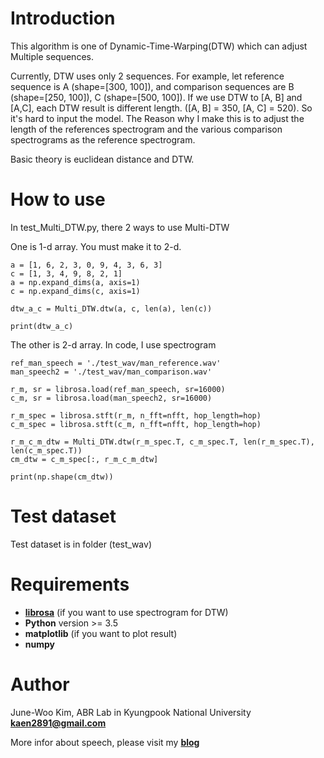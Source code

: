 # Introduction
This algorithm is one of Dynamic-Time-Warping(DTW) which can adjust Multiple sequences.

Currently, DTW uses only 2 sequences.
For example, let reference sequence is A (shape=[300, 100]), and comparison sequences are B (shape=[250, 100]), C (shape=[500, 100]).
If we use DTW to [A, B] and [A,C], each DTW result is different length. ([A, B] = 350, [A, C] = 520). So it's hard to input the model.
The Reason why I make this is to adjust the length of the references spectrogram and the various comparison spectrograms as the reference spectrogram.

Basic theory is euclidean distance and DTW.


# How to use
In test_Multi_DTW.py, there 2 ways to use Multi-DTW

One is 1-d array. You must make it to 2-d.
```
a = [1, 6, 2, 3, 0, 9, 4, 3, 6, 3]
c = [1, 3, 4, 9, 8, 2, 1]
a = np.expand_dims(a, axis=1)
c = np.expand_dims(c, axis=1)

dtw_a_c = Multi_DTW.dtw(a, c, len(a), len(c))

print(dtw_a_c)
```

The other is 2-d array. In code, I use spectrogram
```
ref_man_speech = './test_wav/man_reference.wav'
man_speech2 = './test_wav/man_comparison.wav'

r_m, sr = librosa.load(ref_man_speech, sr=16000)
c_m, sr = librosa.load(man_speech2, sr=16000)

r_m_spec = librosa.stft(r_m, n_fft=nfft, hop_length=hop)
c_m_spec = librosa.stft(c_m, n_fft=nfft, hop_length=hop)

r_m_c_m_dtw = Multi_DTW.dtw(r_m_spec.T, c_m_spec.T, len(r_m_spec.T), len(c_m_spec.T))
cm_dtw = c_m_spec[:, r_m_c_m_dtw]

print(np.shape(cm_dtw))
```

# Test dataset
Test dataset is in folder (test_wav)

# Requirements
* [**librosa**](https://librosa.github.io/librosa/) (if you want to use spectrogram for DTW)
* **Python** version >= 3.5
* **matplotlib** (if you want to plot result)
* **numpy**


# Author
June-Woo Kim, ABR Lab in Kyungpook National University **kaen2891@gmail.com**

More infor about speech, please visit my [**blog**](https://kaen2891.tistory.com/)


